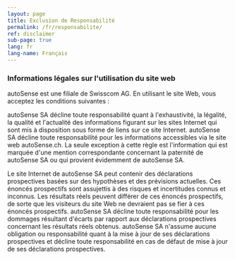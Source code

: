 ```yaml
---
layout: page
title: Exclusion de Responsabilité
permalink: /fr/responsabilite/
ref: disclaimer
sub-page: true
lang: fr
lang-name: Français
---
```


###  Informations légales sur l'utilisation du site web

autoSense est une filiale de Swisscom AG. En utilisant le site Web, vous acceptez les conditions suivantes :

autoSense SA décline toute responsabilité quant à l'exhaustivité, la légalité, la qualité et l'actualité des informations figurant sur les sites Internet qui sont mis à disposition sous forme de liens sur ce site Internet. autoSense SA décline toute responsabilité pour les informations accessibles via le site web autoSense.ch. La seule exception à cette règle est l'information qui est marquée d'une mention correspondante concernant la paternité de autoSense SA ou qui provient évidemment de autoSense SA.

Le site Internet de autoSense SA peut contenir des déclarations prospectives basées sur des hypothèses et des prévisions actuelles. Ces énoncés prospectifs sont assujettis à des risques et incertitudes connus et inconnus. Les résultats réels peuvent différer de ces énoncés prospectifs, de sorte que les visiteurs du site Web ne devraient pas se fier à ces énoncés prospectifs. autoSense SA décline toute responsabilité pour les dommages résultant d'écarts par rapport aux déclarations prospectives concernant les résultats réels obtenus. autoSense SA n'assume aucune obligation ou responsabilité quant à la mise à jour de ses déclarations prospectives et décline toute responsabilité en cas de défaut de mise à jour de ses déclarations prospectives.
